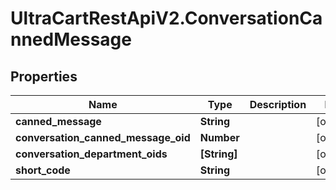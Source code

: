 # UltraCartRestApiV2.ConversationCannedMessage

## Properties
Name | Type | Description | Notes
------------ | ------------- | ------------- | -------------
**canned_message** | **String** |  | [optional] 
**conversation_canned_message_oid** | **Number** |  | [optional] 
**conversation_department_oids** | **[String]** |  | [optional] 
**short_code** | **String** |  | [optional] 


